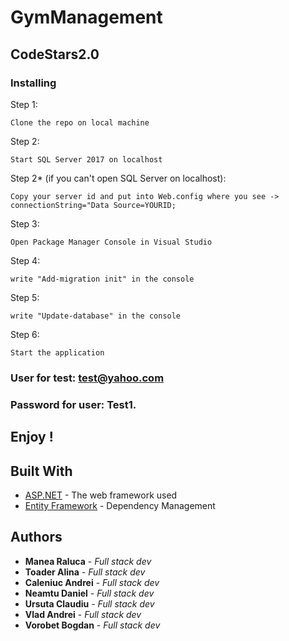 # GymManagement
## CodeStars2.0

### Installing

Step 1:
```
Clone the repo on local machine
```

Step 2:
```
Start SQL Server 2017 on localhost
```

Step 2* (if you can't open SQL Server on localhost):
```
Copy your server id and put into Web.config where you see -> connectionString="Data Source=YOURID; 
```

Step 3:
```
Open Package Manager Console in Visual Studio
```

Step 4:
```
write "Add-migration init" in the console
```

Step 5:
``` 
write "Update-database" in the console
```

Step 6:
```
Start the application
```


### User for test: test@yahoo.com 
### Password for user: Test1.

## Enjoy ! 

## Built With

* [ASP.NET](https://www.asp.net/) - The web framework used
* [Entity Framework](https://docs.microsoft.com/en-us/ef/) - Dependency Management

## Authors
* **Manea Raluca** - *Full stack dev* 
* **Toader Alina** - *Full stack dev* 
* **Caleniuc Andrei** - *Full stack dev* 
* **Neamtu Daniel** - *Full stack dev* 
* **Ursuta Claudiu** - *Full stack dev* 
* **Vlad Andrei** - *Full stack dev* 
* **Vorobet Bogdan** - *Full stack dev* 

